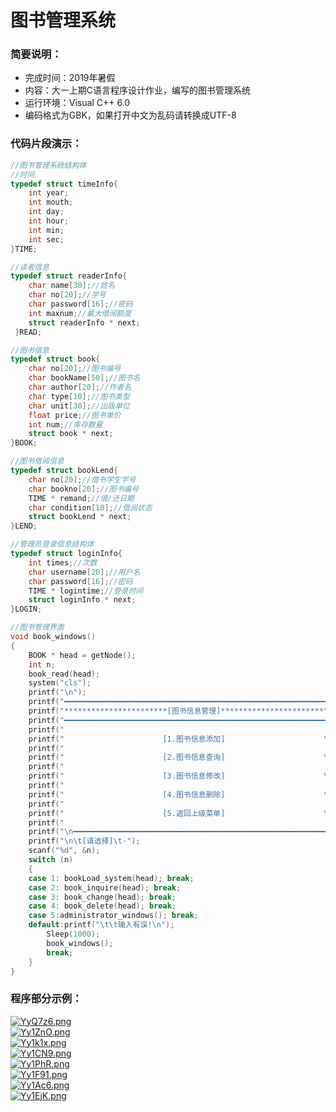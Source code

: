 # 图书管理系统
 ### 简要说明：    
+ 完成时间：2019年暑假    
+ 内容：大一上期C语言程序设计作业，编写的图书管理系统    
+ 运行环境：Visual C++ 6.0
+ 编码格式为GBK，如果打开中文为乱码请转换成UTF-8  
### 代码片段演示：
```C++
//图书管理系统结构体
//时间
typedef struct timeInfo{
	int year;
	int mouth;
	int day;
	int hour;
	int min;
	int sec;
}TIME;

//读者信息
typedef struct readerInfo{
	char name[30];//姓名
	char no[20];//学号
	char password[16];//密码
	int maxnum;//最大借阅额度
	struct readerInfo * next;
 }READ;

//图书信息
typedef struct book{
	char no[20];//图书编号
	char bookName[50];//图书名
	char author[20];//作者名
	char type[10];//图书类型
	char unit[30];//出版单位	
	float price;//图书单价
	int num;//库存数量
	struct book * next;
}BOOK;

//图书借阅信息
typedef struct bookLend{
	char no[20];//借书学生学号
	char bookno[20];//图书编号
	TIME * remand;//借/还日期
	char condition[10];//借阅状态
	struct bookLend * next;
}LEND;

//管理员登录信息结构体
typedef struct loginInfo{
	int times;//次数
	char username[20];//用户名
	char password[16];//密码
	TIME * logintime;//登录时间
	struct loginInfo * next;
}LOGIN;

//图书管理界面
void book_windows()
{
	BOOK * head = getNode();
	int n;
	book_read(head);
	system("cls");
	printf("\n");
	printf("━━━━━━━━━━━━━━━━━━━━━━━━━━━━━━━━━━━━━━━━━━━━━━━━━━━━━━━━━━━━");
	printf("***********************[图书信息管理]***********************");
	printf("━━━━━━━━━━━━━━━━━━━━━━━━━━━━━━━━━━━━━━━━━━━━━━━━━━━━━━━━━━━━\n\n\n");
	printf("                                                            \n");
	printf("                      [1.图书信息添加]                      \n");
	printf("                                                            \n");
	printf("                      [2.图书信息查询]                      \n");
	printf("                                                            \n");
	printf("                      [3.图书信息修改]                      \n");
	printf("                                                            \n");
	printf("                      [4.图书信息删除]                      \n");
	printf("                                                            \n");
	printf("                      [5.返回上级菜单]                      \n");
	printf("                                                            \n");
	printf("\n━━━━━━━━━━━━━━━━━━━━━━━━━━━━━━━━━━━━━━━━━━━━━━━━━━━━━━━━━━━━\n\n");
	printf("\n\t[请选择]\t·");
	scanf("%d", &n);
	switch (n)
	{
	case 1: bookLoad_system(head); break;
	case 2: book_inquire(head); break;
	case 3: book_change(head); break;
	case 4: book_delete(head); break;
	case 5:administrator_windows(); break;
	default:printf("\t\t输入有误!\n");
		Sleep(1000);
		book_windows();
		break;
	}
}
```  
### 程序部分示例： 
[![YyQ7z6.png](https://s1.ax1x.com/2020/05/15/YyQ7z6.png)](https://imgchr.com/i/YyQ7z6)  
[![Yy1ZnO.png](https://s1.ax1x.com/2020/05/15/Yy1ZnO.png)](https://imgchr.com/i/Yy1ZnO)  
[![Yy1k1x.png](https://s1.ax1x.com/2020/05/15/Yy1k1x.png)](https://imgchr.com/i/Yy1k1x)  
[![Yy1CN9.png](https://s1.ax1x.com/2020/05/15/Yy1CN9.png)](https://imgchr.com/i/Yy1CN9)  
[![Yy1PhR.png](https://s1.ax1x.com/2020/05/15/Yy1PhR.png)](https://imgchr.com/i/Yy1PhR)  
[![Yy1F91.png](https://s1.ax1x.com/2020/05/15/Yy1F91.png)](https://imgchr.com/i/Yy1F91)  
[![Yy1Ac6.png](https://s1.ax1x.com/2020/05/15/Yy1Ac6.png)](https://imgchr.com/i/Yy1Ac6)  
[![Yy1EjK.png](https://s1.ax1x.com/2020/05/15/Yy1EjK.png)](https://imgchr.com/i/Yy1EjK)  
